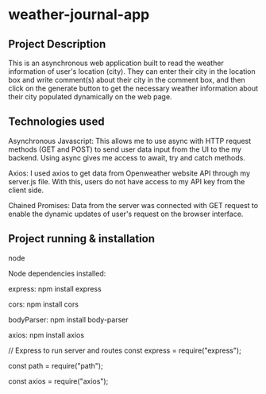 # weather-journal-app

## Project Description
This is an asynchronous web application built to read the weather information of user's location (city). They can enter their city in the location box and write comment(s) about their city in the comment box, and then click on the generate button to get the necessary weather information about their city populated dynamically on the web page.


## Technologies used
Asynchronous Javascript: This allows me to use async with HTTP request methods (GET and POST) to send user data input from the UI to the my backend. Using async gives me access to await, try and catch methods.

Axios: I used axios to get data from Openweather website API through my server.js file. With this, users do not have access to my API key from the client side.

Chained Promises: Data from the server was connected with GET request to enable the dynamic updates of user's request on the browser interface.

## Project running & installation
node

Node dependencies installed:

express: npm install express

cors: npm install cors

bodyParser: npm install body-parser

axios: npm install axios

// Express to run server and routes
const express = require("express");

const path = require("path");

const axios = require("axios");
